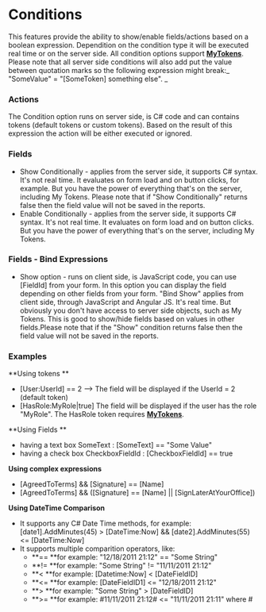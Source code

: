 # Conditions

This features provide the ability to show/enable fields/actions based on a boolean expression. Dependition on the condition type it will be executed real time or on the server side. All condition options support [**MyTokens**](http://www.dnnsharp.com/dnn/modules/my-custom-tokens). Please note that all server side conditions will also add put the value between quotation marks so the following expression might break:_ "SomeValue" = "\[SomeToken\] something else". _

### **Actions**

The Condition option runs on server side, is C\# code and can contains tokens \(default tokens or custom tokens\). Based on the result of this expression the action will be either executed or ignored.

### **Fields**

* Show Conditionally -  applies from the server side, it supports C\# syntax. It's not real time. It evaluates on form load and on button clicks, for example. But you have the power of everything that's on the server, including My Tokens. Please note that if "Show Conditionally" returns false then the field value will not be saved in the reports.
* Enable Conditionally - applies from the server side, it supports C\# syntax. It's not real time. It evaluates on form load and on button clicks. But you have the power of everything that's on the server, including My Tokens.

### **Fields - Bind Expressions**

* Show option -  runs on client side, is JavaScript code, you can use \[FieldId\] from your form. In this option you can display the field depending on other fields from your form. "Bind Show" applies from client side, through JavaScript and Angular JS. It's real time. But obviously you don't have access to server side objects, such as My Tokens. This is good to show/hide fields based on values in other fields.Please note that if the "Show" condition returns false then the field value will not be saved in the reports.

### **Examples**

**Using tokens **

* \[User:UserId\] == 2  --&gt; The field will be displayed if the UserId = 2 \(default token\)
* \[HasRole:MyRole\|true\] The field will be displayed if the user has the role "MyRole". The HasRole token requires [**MyTokens**](http://www.dnnsharp.com/dnn/modules/my-custom-tokens). 

**Using Fields **

* having a text box SomeText : \[SomeText\] == "Some Value"
* having a check box CheckboxFieldId : \[CheckboxFieldId\] == true

**Using complex expressions**

* \[AgreedToTerms\] && \[Signature\] == \[Name\]
* \[AgreedToTerms\] && \(\[Signature\] == \[Name\] \|\| \[SignLaterAtYourOffice\]\)

**Using DateTime Comparison**

* It supports any C\# Date Time methods, for example: \[date1\].AddMinutes\(45\) &gt; \[DateTime:Now\] && \[date2\].AddMinutes\(55\) &lt;= \[DateTime:Now\]
* It supports multiple comparition operators, like: 
  * **== **for example: "12/18/2011 21:12" == "Some String" 
  * **!= **for example: "Some String" != "11/11/2011 21:12"
  * **&lt; **for example: \[Datetime:Now\] &lt; \[DateFieldID\]
  * **&lt;= **for example: \[DateFieldID1\] &lt;= "12/18/2011 21:12"
  * **&gt; **for example: "Some String" &gt; \[DateFieldID\]
  * **&gt;= **for example: \#11/11/2011 21:12\# &lt;= "11/11/2011 21:11" where \# 



